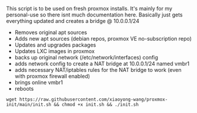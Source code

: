 This script is to be used on fresh proxmox installs. It's mainly for my personal-use so there isnt much documentation here. Basically just gets everything updated and creates a bridge @ 10.0.0.1/24

- Removes original apt sources
- Adds new apt sources (debian repos, proxmox VE no-subscription repo)
- Updates and upgrades packages
- Updates LXC images in proxmox
- backs up original network (/etc/network/interfaces) config
- adds network config to create a NAT bridge at 10.0.0.1/24 named vmbr1
- adds necessary NAT/iptables rules for the NAT bridge to work (even with proxmox firewall enabled)
- brings online vmbr1
- reboots

```
wget https://raw.githubusercontent.com/xiaoyong-wang/proxmox-init/main/init.sh && chmod +x init.sh && ./init.sh
```
